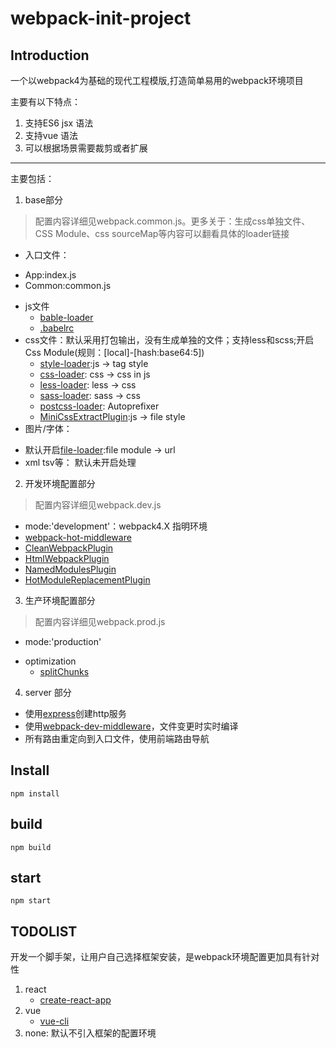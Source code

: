 # webpack-init-project

## Introduction

一个以webpack4为基础的现代工程模版,打造简单易用的webpack环境项目

主要有以下特点：

1. 支持ES6 jsx 语法
2. 支持vue 语法
3. 可以根据场景需要裁剪或者扩展

-----

主要包括：

1. base部分
> 配置内容详细见webpack.common.js。更多关于：生成css单独文件、CSS Module、css sourceMap等内容可以翻看具体的loader链接

 + 入口文件：
  - App:index.js  
  - Common:common.js
 + js文件
    - [bable-loader](https://github.com/babel/babel-loader)
    - [.babelrc](https://www.babeljs.cn/docs/usage/babelrc/)
 + css文件：默认采用打包输出，没有生成单独的文件；支持less和scss;开启Css Module(规则：[local]-[hash:base64:5])
    - [style-loader](https://github.com/webpack-contrib/style-loader):js -> tag style
    - [css-loader](https://github.com/webpack-contrib/css-loader): css -> css in js
    - [less-loader](https://github.com/webpack-contrib/less-loader): less -> css
    - [sass-loader](https://github.com/webpack-contrib/sass-loader): sass -> css
    - [postcss-loader](https://github.com/postcss/postcss): Autoprefixer
    - [MiniCssExtractPlugin](https://github.com/webpack-contrib/mini-css-extract-plugin):js -> file style
 + 图片/字体：
  - 默认开启[file-loader](https://github.com/webpack-contrib/file-loader):file module -> url
 - xml tsv等： 默认未开启处理

2. 开发环境配置部分
> 配置内容详细见webpack.dev.js

- mode:'development'：webpack4.X 指明环境
- [webpack-hot-middleware](https://github.com/webpack-contrib/webpack-hot-middleware)
- [CleanWebpackPlugin]()
- [HtmlWebpackPlugin]()
- [NamedModulesPlugin]()
- [HotModuleReplacementPlugin]()

3. 生产环境配置部分
> 配置内容详细见webpack.prod.js

- mode:'production'
+ optimization
    - [splitChunks](https://webpack.js.org/plugins/split-chunks-plugin/)

4. server 部分

- 使用[express][1]创建http服务
- 使用[webpack-dev-middleware][2]，文件变更时实时编译
- 所有路由重定向到入口文件，使用前端路由导航

## Install

    npm install

## build

    npm build

## start

    npm start

## TODOLIST

开发一个脚手架，让用户自己选择框架安装，是webpack环境配置更加具有针对性

1. react
    - [create-react-app](https://github.com/webpack-contrib/webpack-hot-middleware)
2. vue
    - [vue-cli](https://github.com/vuejs/vue-cli)
3. none: 默认不引入框架的配置环境

[1]:https://expressjs.com/
[2]:https://github.com/webpack/webpack-dev-middleware
